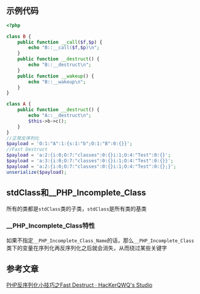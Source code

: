## 示例代码
```PHP
<?php

class B {
    public function __call($f,$p) {
        echo "B::__call($f,$p)\n";
    }
    public function __destruct() {
        echo "B::__destruct\n";
    }
    public function __wakeup() {
        echo "B::__wakeup\n";
    }
}

class A {
    public function __destruct() {
        echo "A::__destruct\n";
        $this->b->c();
    }
}
//正常反序列化
$payload = 'O:1:"A":1:{s:1:"b";O:1:"B":0:{}}';
//Fast Destruct
$payload = 'a:2:{i:0;O:7:"classes":0:{}i:1;O:4:"Test":0:{}';  
$payload = 'a:3:{i:0;O:7:"classes":0:{}i:1;O:4:"Test":0:{}}';  
$payload = 'a:2:{i:0;O:7:"classes":0:{}i:1;O:4:"Test":0:{};}';
unserialize($payload);


```

## stdClass和__PHP_Incomplete_Class
所有的类都是`stdClass`类的子类，`stdClass`是所有类的基类

### __PHP_Incomplete_Class特性

如果不指定`__PHP_Incomplete_Class_Name`的话，那么`__PHP_Incomplete_Class`类下的变量在序列化再反序列化之后就会消失，从而绕过某些关键字


## 参考文章
[PHP反序列化小技巧之Fast Destruct · HacKerQWQ's Studio](https://hackerqwq.github.io/2021/08/29/PHP%E5%8F%8D%E5%BA%8F%E5%88%97%E5%8C%96%E5%B0%8F%E6%8A%80%E5%B7%A7%E4%B9%8BFast-Destruct/)